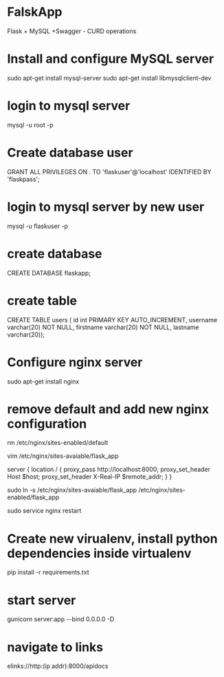 # FalskApp
Flask + MySQL +Swagger - CURD operations

# Install and configure MySQL server
sudo apt-get install mysql-server
sudo apt-get install libmysqlclient-dev 

# login to mysql server
mysql -u root -p

# Create database user
GRANT ALL PRIVILEGES ON *.* TO 'flaskuser'@'localhost' IDENTIFIED BY 'flaskpass';


# login to mysql server by new user
mysql -u flaskuser -p

# create database
CREATE DATABASE flaskapp;

# create table
CREATE TABLE users ( id int PRIMARY KEY AUTO_INCREMENT, username varchar(20) NOT NULL, firstname varchar(20) NOT NULL, lastname varchar(20));

# Configure nginx server
sudo apt-get install  nginx

# remove default and add new nginx configuration
rm /etc/nginx/sites-enabled/default

vim /etc/nginx/sites-avaiable/flask_app

server {
    location / {
        proxy_pass http://localhost:8000;
        proxy_set_header Host $host;
        proxy_set_header X-Real-IP $remote_addr;
    }
}

sudo ln -s /etc/nginx/sites-avaiable/flask_app /etc/nginx/sites-enabled/flask_app

sudo service nginx restart

# Create new virualenv, install python dependencies inside virtualenv
pip install -r requirements.txt


# start server
gunicorn server:app --bind 0.0.0.0 -D

# navigate to links
elinks://http:(ip addr):8000/apidocs
